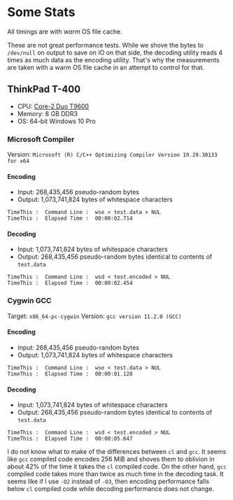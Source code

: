 # Some Stats

All timings are with _warm_ OS file cache.

These are not great performance tests. While we shove the bytes to `/dev/null` on output to save on IO on that side, the decoding utility reads 4 times as much data as the encoding utility. That's why the measurements are taken with a warm OS file cache in an attempt to control for that.

## ThinkPad T-400

* CPU: [Core-2 Duo T9600](https://ark.intel.com/content/www/us/en/ark/products/39312/intel-core-2-duo-processor-t9900-6m-cache-3-06-ghz-1066-mhz-fsb.html)
* Memory: 8 GB DDR3
* OS: 64-bit Windows 10 Pro

### Microsoft Compiler

Version: `Microsoft (R) C/C++ Optimizing Compiler Version 19.29.30133 for x64`

#### Encoding

* Input: 268,435,456 pseudo-random bytes
* Output: 1,073,741,824 bytes of whitespace characters

```text
TimeThis :  Command Line :  wse < test.data > NUL
TimeThis :  Elapsed Time :  00:00:02.714
```
#### Decoding

* Input: 1,073,741,824 bytes of whitespace characters
* Output: 268,435,456 pseudo-random bytes identical to contents of `test.data`

```text
TimeThis :  Command Line :  wsd < test.encoded > NUL
TimeThis :  Elapsed Time :  00:00:02.454
```

### Cygwin GCC

Target: `x86_64-pc-cygwin`
Version: `gcc version 11.2.0 (GCC)`

#### Encoding

* Input: 268,435,456 pseudo-random bytes
* Output: 1,073,741,824 bytes of whitespace characters

```text
TimeThis :  Command Line :  wse < test.data > NUL
TimeThis :  Elapsed Time :  00:00:01.128
```
#### Decoding

* Input: 1,073,741,824 bytes of whitespace characters
* Output: 268,435,456 pseudo-random bytes identical to contents of `test.data`

```text
TimeThis :  Command Line :  wsd < test.encoded > NUL
TimeThis :  Elapsed Time :  00:00:05.647
```
I do not know what to make of the differences between `cl` and `gcc`. It seems like `gcc` compiled code encodes 256 MiB and shoves them to oblivion in about 42% of the time it takes the `cl` compiled code. On the other hand, `gcc` compiled code takes more than twice as much time in the decoding task. It seems like if I use `-O2` instead of `-O3`, then encoding performance falls below `cl` compiled code while decoding performance does not change.


